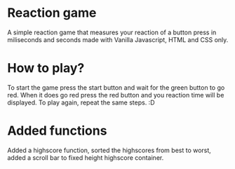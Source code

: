 # Reaction game

A simple reaction game that measures your reaction of a button press in miliseconds and seconds made with Vanilla Javascript, HTML and CSS only.

# How to play?

To start the game press the start button and wait for the green button to go red. When it does go red press the red button and you reaction time will be displayed. To play again, repeat the same steps. :D

# Added functions

Added a highscore function, sorted the highscores from best to worst, added a scroll bar to fixed height highscore container.
